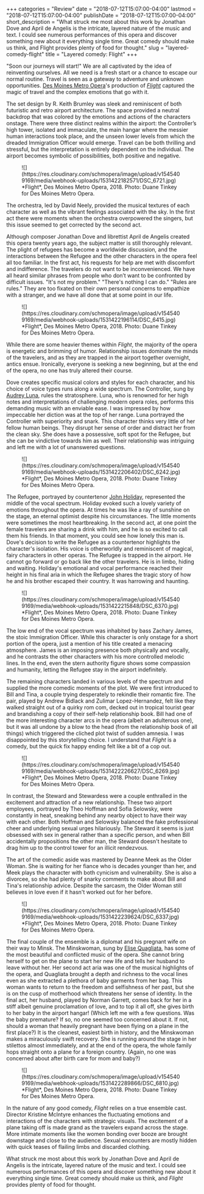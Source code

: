 +++
categories = "Review"
date = "2018-07-12T15:07:00-04:00"
lastmod = "2018-07-12T15:07:00-04:00"
publishDate = "2018-07-12T15:07:00-04:00"
short_description = "What struck me most about this work by Jonathan Dove and April de Angelis is the intricate, layered nature of the music and text. I could see numerous performances of this opera and discover something new about it everything single time. Great comedy should make us think, and Flight provides plenty of food for thought."
slug = "layered-comedy-flight"
title = "Layered comedy: Flight"
+++

"Soon our journeys will start!" We are all captivated by the idea of reinventing ourselves. All we need is a fresh start or a chance to escape our normal routine. Travel is seen as a gateway to adventure and unknown opportunities. [Des Moines Metro Opera](/scene/companies/des-moines-metro-opera/)'s production of [*Flight*](http://desmoinesmetroopera.org/productions/flight/) captured the magic of travel and the complex emotions that go with it.

The set design by R. Keith Brumley was sleek and reminiscent of both futuristic and retro airport architecture. The space provided a neutral backdrop that was colored by the emotions and actions of the characters onstage. There were three distinct realms within the airport: the Controller’s high tower, isolated and immaculate, the main hangar where the messier human interactions took place, and the unseen lower levels from which the dreaded Immigration Officer would emerge. Travel can be both thrilling and stressful, but the interpretation is entirely dependent on the individual. The airport becomes symbolic of possibilities, both positive and negative.

<figure data-type="image">
![](https://res.cloudinary.com/schmopera/image/upload/v1545409169/media/webhook-uploads/1531422182571/DSC_6721.jpg)
<figcaption>*Flight*, Des Moines Metro Opera, 2018. Photo: Duane Tinkey for Des Moines Metro Opera.</figcaption>
</figure>

The orchestra, led by David Neely, provided the musical textures of each character as well as the vibrant feelings associated with the sky. In the first act there were moments when the orchestra overpowered the singers, but this issue seemed to get corrected by the second act. 

Although composer Jonathan Dove and librettist April de Angelis created this opera twenty years ago, the subject matter is still thoroughly relevant. The plight of refugees has become a worldwide discussion, and the interactions between the Refugee and the other characters in the opera feel all too familiar. In the first act, his requests for help are met with discomfort and indifference. The travelers do not want to be inconvenienced. We have all heard similar phrases from people who don’t want to be confronted by difficult issues. "It's not my problem." "There's nothing I can do." "Rules are rules." They are too fixated on their own personal concerns to empathize with a stranger, and we have all done that at some point in our life. 

<figure data-type="image">
![](https://res.cloudinary.com/schmopera/image/upload/v1545409169/media/webhook-uploads/1531422196114/DSC_6415.jpg)
<figcaption>*Flight*, Des Moines Metro Opera, 2018. Photo: Duane Tinkey for Des Moines Metro Opera.</figcaption>
</figure>

While there are some heavier themes within *Flight*, the majority of the opera is energetic and brimming of humor. Relationship issues dominate the minds of the travelers, and as they are trapped in the airport together overnight, antics ensue. Ironically, everyone is seeking a new beginning, but at the end of the opera, no one has truly altered their course.

Dove creates specific musical colors and styles for each character, and his choice of voice types runs along a wide spectrum. The Controller, sung by [Audrey Luna](/talking-with-singers-audrey-luna/), rules the stratosphere. Luna, who is renowned for her high notes and interpretations of challenging modern opera roles, performs this demanding music with an enviable ease. I was impressed by how impeccable her diction was at the top of her range. Luna portrayed the Controller with superiority and snark. This character thinks very little of her fellow human beings. They disrupt her sense of order and distract her from the clean sky. She does have a possessive, soft spot for the Refugee, but she can be vindictive towards him as well. Their relationship was intriguing and left me with a lot of unanswered questions.

<figure data-type="image">
![](https://res.cloudinary.com/schmopera/image/upload/v1545409169/media/webhook-uploads/1531422206402/DSC_6242.jpg)
<figcaption>*Flight*, Des Moines Metro Opera, 2018. Photo: Duane Tinkey for Des Moines Metro Opera.</figcaption>
</figure>

The Refugee, portrayed by countertenor [John Holiday](/talking-with-singers-john-holiday/), represented the middle of the vocal spectrum. Holiday evoked such a lovely variety of emotions throughout the opera. At times he was like a ray of sunshine on the stage, an eternal optimist despite his circumstances. The little moments were sometimes the most heartbreaking. In the second act, at one point the female travelers are sharing a drink with him, and he is so excited to call them his friends. In that moment, you could see how lonely this man is. Dove's decision to write the Refugee as a countertenor highlights the character's isolation. His voice is otherworldly and reminiscent of magical, fairy characters in other operas. The Refugee is trapped in the airport. He cannot go forward or go back like the other travelers. He is in limbo, hiding and waiting. Holiday's emotional and vocal performance reached their height in his final aria in which the Refugee shares the tragic story of how he and his brother escaped their country. It was harrowing and haunting.

<figure data-type="image">
![](https://res.cloudinary.com/schmopera/image/upload/v1545409169/media/webhook-uploads/1531422215848/DSC_6370.jpg)
<figcaption>*Flight*, Des Moines Metro Opera, 2018. Photo: Duane Tinkey for Des Moines Metro Opera.</figcaption>
</figure>

The low end of the vocal spectrum was inhabited by bass Zachary James, the stoic Immigration Officer. While this character is only onstage for a short portion of the opera, just a mention of his title created a menacing atmosphere. James is an imposing presence both physically and vocally, and he contrasts the other characters with his more controlled melodic lines. In the end, even the stern authority figure shows some compassion and humanity, letting the Refugee stay in the airport indefinitely.

The remaining characters landed in various levels of the spectrum and supplied the more comedic moments of the plot. We were first introduced to Bill and Tina, a couple trying desperately to rekindle their romantic fire. The pair, played by Andrew Bidlack and Zulimar Lopez-Hernandez, felt like they walked straight out of a quirky rom com, decked out in tropical tourist gear and brandishing a copy of their self-help relationship book. Bill had one of the more interesting character arcs in the opera (albeit an adulterous one), but it was all undone by a blow to the head (from the relationship book of all things) which triggered the cliched plot twist of sudden amnesia. I was disappointed by this storytelling choice. I understand that *Flight* is a comedy, but the quick fix happy ending felt like a bit of a cop out.

<figure data-type="image">
![](https://res.cloudinary.com/schmopera/image/upload/v1545409169/media/webhook-uploads/1531422226627/DSC_6269.jpg)
<figcaption>*Flight*, Des Moines Metro Opera, 2018. Photo: Duane Tinkey for Des Moines Metro Opera.</figcaption>
</figure>

In contrast, the Steward and Stewardess were a couple enthralled in the excitement and attraction of a new relationship. These two airport employees, portrayed by Theo Hoffman and Sofia Selowsky, were constantly in heat, sneaking behind any nearby object to have their way with each other. Both Hoffman and Selowsky balanced the fake professional cheer and underlying sexual urges hilariously. The Steward it seems is just obsessed with sex in general rather than a specific person, and when Bill accidentally propositions the other man, the Steward doesn't hesitate to drag him up to the control tower for an illicit rendezvous. 

The art of the comedic aside was mastered by Deanne Meek as the Older Woman. She is waiting for her fiance who is decades younger than her, and Meek plays the character with both cynicism and vulnerability. She is also a divorcee, so she had plenty of snarky comments to make about Bill and Tina's relationship advice. Despite the sarcasm, the Older Woman still believes in love even if it hasn't worked out for her before.

<figure data-type="image">
![](https://res.cloudinary.com/schmopera/image/upload/v1545409169/media/webhook-uploads/1531422239624/DSC_6337.jpg)
<figcaption>*Flight*, Des Moines Metro Opera, 2018. Photo: Duane Tinkey for Des Moines Metro Opera.</figcaption>
</figure>

The final couple of the ensemble is a diplomat and his pregnant wife on their way to Minsk. The Minskwoman, sung by [Elise Quagliata](/scene/people/elise-quagliata/), has some of the most beautiful and conflicted music of the opera. She cannot bring herself to get on the plane to start her new life and tells her husband to leave without her. Her second act aria was one of the musical highlights of the opera, and Quagliata brought a depth and richness to the vocal lines even as she extracted a plethora of baby garments from her bag. This woman wants to return to the freedom and selfishness of her past, but she is on the cusp of motherhood which threatens her sense of identity. In the final act, her husband, played by Norman Garrett, comes back for her in a stiff albeit genuine proclamation of love, and to top it all off, she gives birth to her baby in the airport hangar! (Which left me with a few questions. Was the baby premature? If so, no one seemed too concerned about it. If not, should a woman that heavily pregnant have been flying on a plane in the first place?) It is the cleanest, easiest birth in history, and the Minskwoman makes a miraculously swift recovery. She is running around the stage in her stilettos almost immediately, and at the end of the opera, the whole family hops straight onto a plane for a foreign country. (Again, no one was concerned about after birth care for mom and baby?)

<figure data-type="image">
![](https://res.cloudinary.com/schmopera/image/upload/v1545409169/media/webhook-uploads/1531422289866/DSC_6810.jpg)
<figcaption>*Flight*, Des Moines Metro Opera, 2018. Photo: Duane Tinkey for Des Moines Metro Opera.</figcaption>
</figure>

In the nature of any good comedy, *Flight* relies on a true ensemble cast. Director Kristine McIntyre enhances the fluctuating emotions and interactions of the characters with strategic visuals. The excitement of a plane taking off is made grand as the travelers expand across the stage. More intimate moments like the women bonding over booze are brought downstage and close to the audience. Sexual encounters are mostly hidden with quick teases of flailing limbs and discarded clothing. 

What struck me most about this work by Jonathan Dove and April de Angelis is the intricate, layered nature of the music and text. I could see numerous performances of this opera and discover something new about it everything single time. Great comedy should make us think, and *Flight* provides plenty of food for thought.

